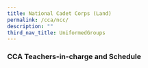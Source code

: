 ```yaml
---
title: National Cadet Corps (Land)
permalink: /cca/ncc/
description: ""
third_nav_title: UniformedGroups
---
```





### CCA Teachers-in-charge and Schedule
